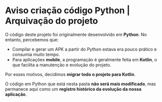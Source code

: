 # Aviso criação código Python | Arquivação do projeto

O código deste projeto foi originalmente desenvolvido em **Python**. No entanto, percebemos que:

- Compilar e gerar um APK a partir do Python estava era pouco prático e consumia muito tempo.
- Para aplicações **mobile**, a programação é geralmente feita em **Kotlin**, o que facilita a manutenção e evolução do projeto.

Por esses motivos, decidimos **migrar todo o projeto para Kotlin**.  

O código em Python que está nesta pasta **não será mais modificado**, mas permanece aqui como um **registro histórico da evolução da nossa aplicação**.
